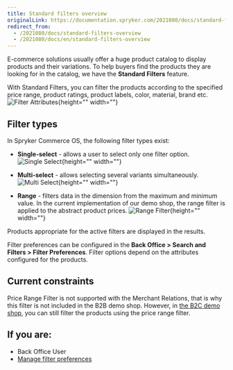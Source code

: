```yaml
---
title: Standard filters overview
originalLink: https://documentation.spryker.com/2021080/docs/standard-filters-overview
redirect_from:
  - /2021080/docs/standard-filters-overview
  - /2021080/docs/en/standard-filters-overview
---
```


E-commerce solutions usually offer a huge product catalog to display products and their variations. To help buyers find the products they are looking for in the catalog, we have the **Standard Filters** feature.

With Standard Filters, you can filter the products according to the specified price range, product ratings, product labels, color, material, brand etc.
![Filter Attributes](https://spryker.s3.eu-central-1.amazonaws.com/docs/Features/Search+and+Filter/Standard+Filters/filter-attributes-b2c.png){height="" width=""}

## Filter types
In Spryker Commerce OS, the following filter types exist:

* **Single-select** - allows a user to select only one filter option.
![Single Select](https://spryker.s3.eu-central-1.amazonaws.com/docs/Features/Search+and+Filter/Standard+Filters/single-select-b2c.gif){height="" width=""}

* **Multi-select** - allows selecting several variants simultaneously.
![Multi Select](https://spryker.s3.eu-central-1.amazonaws.com/docs/Features/Search+and+Filter/Standard+Filters/multi-select-b2c.gif){height="" width=""}

* **Range** - filters data in the dimension from the maximum and minimum value. In the current implementation of our demo shop, the range filter is applied to the abstract product prices.
![Range Filter](https://spryker.s3.eu-central-1.amazonaws.com/docs/Features/Search+and+Filter/Standard+Filters/range-b2c.gif){height="" width=""}

Products appropriate for the active filters are displayed in the results.

Filter preferences can be configured in the **Back Office > Search and Filters > Filter Preferences**. Filter options depend on the attributes configured for the products. 

## Current constraints
Price Range Filter is not supported with the Merchant Relations, that is why this filter is not included in the B2B demo shop. However, in [the B2C demo shop](https://documentation.spryker.com/docs/en/demoshops#b2b-demo-shop), you can still filter the products using the price range filter.


## If you are:

<div class="mr-container">
    <div class="mr-list-container">
        <!-- col2 -->
        <div class="mr-col">
            <ul class="mr-list mr-list-blue">
                <li class="mr-title"> Back Office User</li>
               <li><a href="https://documentation.spryker.com/docs/managing-filter-preferences" class="mr-link">Manage filter preferences</a></li>           
            </ul>
        </div>
    </div>
</div>
